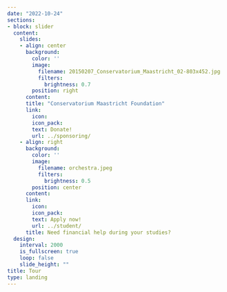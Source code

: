 ```yaml
---
date: "2022-10-24"
sections:
- block: slider
  content:
    slides:
    - align: center
      background:
        color: ''
        image:
          filename: 20150207_Conservatorium_Maastricht_02-803x452.jpg
          filters:
            brightness: 0.7
        position: right
      content: 
      title: "Conservatorium Maastricht Foundation"
      link:
        icon: 
        icon_pack: 
        text: Donate!
        url: ../sponsoring/
    - align: right
      background:
        color: ''
        image:
          filename: orchestra.jpeg
          filters:
            brightness: 0.5
        position: center
      content: 
      link:
        icon: 
        icon_pack: 
        text: Apply now!
        url: ../student/
      title: Need financial help during your studies?
  design:
    interval: 2000
    is_fullscreen: true
    loop: false
    slide_height: ""
title: Tour
type: landing
---
```

